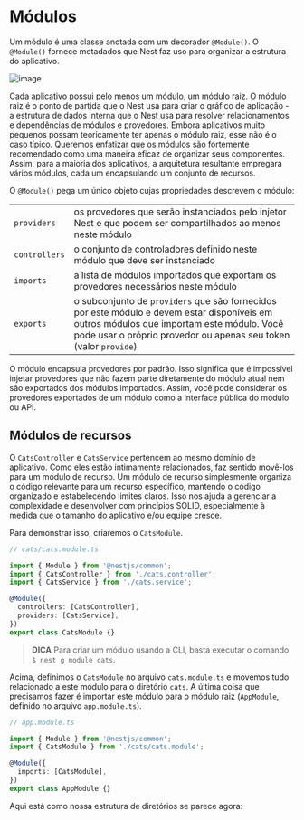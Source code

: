 # Módulos

Um módulo é uma classe anotada com um decorador `@Module()`. O `@Module()` fornece metadados que Nest faz uso para organizar a estrutura do aplicativo.

![image](https://user-images.githubusercontent.com/22455192/221326749-575d6a5a-0dff-495c-a272-a5cf617835c5.png)

Cada aplicativo possui pelo menos um módulo, um módulo raiz. O módulo raiz é o ponto de partida que o Nest usa para criar o gráfico de aplicação - a estrutura de dados interna que o Nest usa para resolver relacionamentos e dependências de módulos e provedores. Embora aplicativos muito pequenos possam teoricamente ter apenas o módulo raiz, esse não é o caso típico. Queremos enfatizar que os módulos são fortemente recomendado como uma maneira eficaz de organizar seus componentes. Assim, para a maioria dos aplicativos, a arquitetura resultante empregará vários módulos, cada um encapsulando um conjunto de recursos.

O `@Module()` pega um único objeto cujas propriedades descrevem o módulo:

|               |         |
|---------------|---------|
| `providers`	  | os provedores que serão instanciados pelo injetor Nest e que podem ser compartilhados ao menos neste módulo |
| `controllers` | o conjunto de controladores definido neste módulo que deve ser instanciado |
| `imports`     | a lista de módulos importados que exportam os provedores necessários neste módulo |
| `exports`     | o subconjunto de `providers` que são fornecidos por este módulo e devem estar disponíveis em outros módulos que importam este módulo. Você pode usar o próprio provedor ou apenas seu token (valor `provide`) |

O módulo encapsula provedores por padrão. Isso significa que é impossível injetar provedores que não fazem parte diretamente do módulo atual nem são exportados dos módulos importados. Assim, você pode considerar os provedores exportados de um módulo como a interface pública do módulo ou API.

## Módulos de recursos
O `CatsController` e `CatsService` pertencem ao mesmo domínio de aplicativo. Como eles estão intimamente relacionados, faz sentido movê-los para um módulo de recurso. Um módulo de recurso simplesmente organiza o código relevante para um recurso específico, mantendo o código organizado e estabelecendo limites claros. Isso nos ajuda a gerenciar a complexidade e desenvolver com princípios SOLID, especialmente à medida que o tamanho do aplicativo e/ou equipe cresce.

Para demonstrar isso, criaremos o `CatsModule`.

```ts
// cats/cats.module.ts

import { Module } from '@nestjs/common';
import { CatsController } from './cats.controller';
import { CatsService } from './cats.service';

@Module({
  controllers: [CatsController],
  providers: [CatsService],
})
export class CatsModule {}
```

> **DICA**
> Para criar um módulo usando a CLI, basta executar o comando `$ nest g module cats`.

Acima, definimos o `CatsModule` no arquivo `cats.module.ts` e movemos tudo relacionado a este módulo para o diretório `cats`. A última coisa que precisamos fazer é importar este módulo para o módulo raiz (`AppModule`, definido no arquivo `app.module.ts`).

```ts
// app.module.ts

import { Module } from '@nestjs/common';
import { CatsModule } from './cats/cats.module';

@Module({
  imports: [CatsModule],
})
export class AppModule {}
```

Aqui está como nossa estrutura de diretórios se parece agora:

